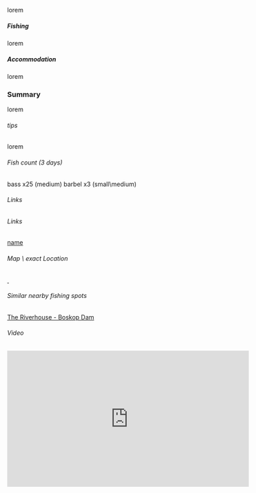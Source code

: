 lorem

<h5>Fishing</h5>
lorem

<h5>Accommodation</h5>
lorem

<h3>Summary</h3>
lorem
<h6>tips</h6>
lorem
<h6>Fish count (3 days)</h6>
bass x25 (medium)
barbel x3 (small\medium)
<h6>Links</h6>
<h6>Links</h6>
<div class="row bottom-links">
<div class="col col-md-4 bottom-links-sites">
<a class="link-website" href="" target="_blank" rel="noopener"></a>
<a class="link-facebook" href="" target="_blank" rel="noopener"></a>
</div>
<div class="col col-md-4 bottom-links-bookings">
<a class="link-safarinow" href="?source=9331" target="_blank" rel="noopener"></a>
<a class="link-booking" href="?aid=1456833" target="_blank" rel="noopener"></a>
<a class="link-airbnb" href="" target="_blank" rel="noopener"></a>
<a class="link-wheretostay" href="" target="_blank" rel="noopener"></a>
</div>
<div class="col col-md-4 bottom-links-other">
<a href="" target="_blank" rel="noopener">name</a>
</div>
</div><h6>Map \ exact Location</h6>
<a class="link-location" href="https://goo.gl/maps/5J4GWveQFzE2" target="_blank" rel="noopener">&nbsp;</a>
<h6>Similar nearby fishing spots</h6>
<a href="http://www.anglinks.co.za/2018/04/the-riverhouse-vaal-river-apr-2018/" target="_blank" rel="noopener">The Riverhouse - Boskop Dam</a>
<h6>Video</h6>
<iframe width="560" height="315" src="https://youtu.be/hEt_hgNxYRE" frameborder="0" allowfullscreen="allowfullscreen"></iframe>
